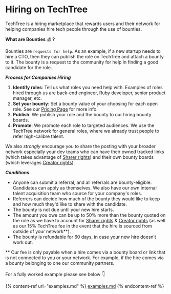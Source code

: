 # Hiring on TechTree

TechTree is a hiring marketplace that rewards users and their network for helping companies hire tech people through the use of bounties.

**What are Bounties** 💰 **?**

Bounties are `requests for help`. As an example, if a new startup needs to hire a CTO, then they can publish the role on TechTree and attach a bounty to it. The bounty is a request to the community for help in finding a good candidate for the role.

_**Process for Companies Hiring**_

1. **Identify roles**: Tell us what roles you need help with. Examples of roles hired through us are back-end engineer, Ruby developer, senior product manager, etc.
2. **Set your bounty**: Set a bounty value of your choosing for each open role. See our [Pricing Page](pricing.md) for more info.
3. **Publish**: We publish your role and the bounty to our hiring bounty boards.
4. **Promote**: We promote each role to targeted audiences. We use the TechTree network for general roles, where we already trust people to refer high-calibre talent.

We also _strongly_ encourage you to share the posting with your broader network especially your dev teams who can have their owned tracked links (which takes advantage of [Sharer rights](roles-at-techtree/sharer-rewards.md)) and their own bounty boards (which leverages [Creator rights](roles-at-techtree/creator-rights.md)).

_**Conditions**_

* Anyone can submit a referral, and all referrals are bounty-eligible. Candidates can apply as themselves. We also have our own internal talent acquisition team who source for your company's roles.
* Referrers can decide how much of the bounty they would like to keep and how much they'd like to share with the candidate.
* The bounty is not due until your new hire starts.
* The amount you owe can be up to 50% more than the bounty quoted on the role as we have to account for [Sharer rights](roles-at-techtree/sharer-rewards.md) & [Creator rights](roles-at-techtree/creator-rights.md) (as well as our 15% TechTree fee in the event that the hire is sourced from outside of your network\*\*).
* The bounty is refundable for 60 days, in case your new hire doesn’t work out.



\*\* Our fee is only payable when a hire comes via a bounty board or link that is not connected to you or your network. For example, if the hire comes via a bounty belonging to one our community partners.\
\
For a fully worked example please see below 👇

{% content-ref url="examples.md" %}
[examples.md](examples.md)
{% endcontent-ref %}





